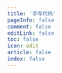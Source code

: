 ```yaml
---
title: '手写代码'
pageInfo: false
comment: false
editLink: false
toc: false
icon: edit
article: false
index: false
---
```


<AutoCatalog base='/accumulation/HandWrite/' />